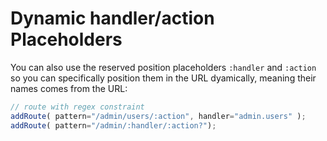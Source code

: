 # Dynamic handler\/action Placeholders

You can also use the reserved position placeholders `:handler` and `:action` so you can specifically position them in the URL dyamically, meaning their names comes from the URL:

```javascript
// route with regex constraint
addRoute( pattern="/admin/users/:action", handler="admin.users" );
addRoute( pattern="/admin/:handler/:action?");
```

